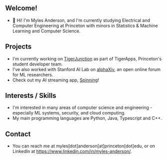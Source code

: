 ## Welcome!
- 👋 Hi! I'm Myles Anderson, and I'm currently studying Electrical and Computer Engineering at Princeton with minors in Statistics & Machine Learning and Computer Science.
## Projects
- I'm currently working on [TigerJunction](https://junction.tigerapps.org/recalplus) as part of TigerApps, Princeton's student developer team.
- I've also worked with Stanford AI Lab on [alphaXiv](https://alphaxiv.org), an open online forum for ML researchers.
- Check out my AI streaming app, [Spinning](https://spinning1.vercel.app)!
## Interests / Skills
- I'm interested in many areas of computer science and engineering - especially ML systems, security, and cloud computing.
- My main programming languages are Python, Java, Typescript and C++. 
## Contact
- You can reach me at myles[dot]anderson[at]princeton[dot]edu, or on LinkedIn at https://www.linkedin.com/in/myles-anderson/.

<!---
myles332/myles332 is a ✨ special ✨ repository because its `README.md` (this file) appears on your GitHub profile.
You can click the Preview link to take a look at your changes.
--->
